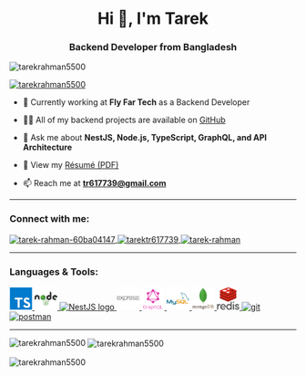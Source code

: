 <h1 align="center">Hi 👋, I'm Tarek</h1>
<h3 align="center">Backend Developer from Bangladesh</h3>

<p align="left"> 
  <img src="https://komarev.com/ghpvc/?username=tarekrahman5500&label=Profile%20views&color=0e75b6&style=flat" alt="tarekrahman5500" /> 
</p>

<p align="left"> 
  <a href="https://github.com/ryo-ma/github-profile-trophy">
    <img src="https://github-profile-trophy.vercel.app/?username=tarekrahman5500&theme=gruvbox" alt="tarekrahman5500" />
  </a> 
</p>

- 🔭 Currently working at **Fly Far Tech** as a Backend Developer
- 👨‍💻 All of my backend projects are available on [GitHub](https://github.com/Tarekrahman5500)
- 💬 Ask me about **NestJS, Node.js, TypeScript, GraphQL, and API Architecture**
- 📄 View my [Résumé (PDF)](resume.pdf)

- 📫 Reach me at **tr617739@gmail.com**

---

<h3 align="left">Connect with me:</h3>
<p align="left">
  <a href="https://linkedin.com/in/tarek-rahman-60ba04147/" target="blank">
    <img align="center" src="https://raw.githubusercontent.com/rahuldkjain/github-profile-readme-generator/master/src/images/icons/Social/linked-in-alt.svg" alt="tarek-rahman-60ba04147" height="30" width="40" />
  </a>
  <a href="https://twitter.com/tarektr617739" target="blank">
    <img align="center" src="https://raw.githubusercontent.com/rahuldkjain/github-profile-readme-generator/master/src/images/icons/Social/twitter.svg" alt="tarektr617739" height="30" width="40" />
  </a>
  <a href="https://stackoverflow.com/users/19071021/tarek-rahman" target="blank">
    <img align="center" src="https://raw.githubusercontent.com/rahuldkjain/github-profile-readme-generator/master/src/images/icons/Social/stack-overflow.svg" alt="tarek-rahman" height="30" width="40" />
  </a>
</p>

---

<h3 align="left">Languages & Tools:</h3>
<p align="left"> 
  <a href="https://www.typescriptlang.org/" target="_blank" rel="noreferrer"> 
    <img src="https://raw.githubusercontent.com/devicons/devicon/master/icons/typescript/typescript-original.svg" alt="typescript" width="40" height="40"/> 
  </a>
  <a href="https://nodejs.org" target="_blank" rel="noreferrer"> 
    <img src="https://raw.githubusercontent.com/devicons/devicon/master/icons/nodejs/nodejs-original-wordmark.svg" alt="nodejs" width="40" height="40"/> 
  </a>
  <a href="https://nestjs.com/" target="_blank" rel="noreferrer"> 
    <img src="https://nestjs.com/logo-small-gradient.d792062c.svg" alt="NestJS logo" width="40" height="40" />

  </a>
  <a href="https://expressjs.com" target="_blank" rel="noreferrer"> 
    <img src="https://raw.githubusercontent.com/devicons/devicon/master/icons/express/express-original-wordmark.svg" alt="express" width="40" height="40"/> 
  </a>
  <a href="https://graphql.org/" target="_blank" rel="noreferrer"> 
    <img src="https://raw.githubusercontent.com/devicons/devicon/master/icons/graphql/graphql-plain-wordmark.svg" alt="graphql" width="40" height="40"/> 
  </a>
  <a href="https://www.mysql.com/" target="_blank" rel="noreferrer"> 
    <img src="https://raw.githubusercontent.com/devicons/devicon/master/icons/mysql/mysql-original-wordmark.svg" alt="mysql" width="40" height="40"/> 
  </a>
  <a href="https://www.mongodb.com/" target="_blank" rel="noreferrer"> 
    <img src="https://raw.githubusercontent.com/devicons/devicon/master/icons/mongodb/mongodb-original-wordmark.svg" alt="mongodb" width="40" height="40"/> 
  </a>
  <a href="https://redis.io/" target="_blank" rel="noreferrer"> 
    <img src="https://raw.githubusercontent.com/devicons/devicon/master/icons/redis/redis-original-wordmark.svg" alt="redis" width="40" height="40"/> 
  </a>
  <a href="https://git-scm.com/" target="_blank" rel="noreferrer"> 
    <img src="https://www.vectorlogo.zone/logos/git-scm/git-scm-icon.svg" alt="git" width="40" height="40"/> 
  </a>
  <a href="https://postman.com" target="_blank" rel="noreferrer"> 
    <img src="https://www.vectorlogo.zone/logos/getpostman/getpostman-icon.svg" alt="postman" width="40" height="40"/> 
  </a>
</p>

---

<p><img align="left" src="https://github-readme-stats.vercel.app/api/top-langs?username=tarekrahman5500&show_icons=true&locale=en&layout=compact&theme=gruvbox" alt="tarekrahman5500" /></p>

<p>&nbsp;<img align="center" src="https://github-readme-stats.vercel.app/api?username=tarekrahman5500&show_icons=true&locale=en&theme=gruvbox" alt="tarekrahman5500" /></p>

<p><img align="center" src="https://github-readme-streak-stats.herokuapp.com/?user=tarekrahman5500&theme=gruvbox" alt="tarekrahman5500" /></p>
